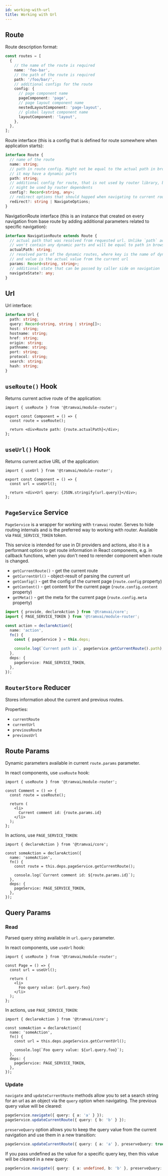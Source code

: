 ```yaml
---
id: working-with-url
title: Working with Url
---
```


## Route

Route description format:

```ts
const routes = [
  {
    // the name of the route is required
    name: 'foo-bar',
    // the path of the route is required
    path: '/foo/bar/',
    // additional configs for the route
    config: {
      // page component name
      pageComponent: 'page',
      // page layout component name
      nestedLayoutComponent: 'page-layout',
      // global layout component name
      layoutComponent: 'layout',
    },
  },
];
```

Route interface (this is a config that is defined for route somewhere when application starts):

```ts
interface Route {
  // name of the route
  name: string;
  // path in route config. Might not be equal to the actual path in browser as
  // it may have a dynamic parts
  path: string;
  // additional config for route, that is not used by router library, but
  // might be used by router dependents
  config?: Record<string, any>;
  // redirect options that should happed when navigating to current route
  redirect?: string | NavigateOptions;
}
```

NavigationRoute interface (this is an instance that created on every navigation from base route by adding additional parameters related to specific navigation):

```ts
interface NavigationRoute extends Route {
  // actual path that was resolved from requested url. Unlike `path` actualPath
  // won't contain any dynamic parts and will be equal to path in browser
  actualPath: string;
  // resolved parts of the dynamic routes, where key is the name of dynamic part
  // and value is the actual value from the current url
  params: Record<string, string>;
  // additional state that can be passed by caller side on navigation
  navigateState?: any;
}
```

## Url

Url interface:

```ts
interface Url {
  path: string;
  query: Record<string, string | string[]>;
  host: string;
  hostname: string;
  href: string;
  origin: string;
  pathname: string;
  port: string;
  protocol: string;
  search: string;
  hash: string;
}
```

## `useRoute()` Hook

Returns current active route of the application:

```tsx
import { useRoute } from '@tramvai/module-router';

export const Component = () => {
  const route = useRoute();

  return <div>Route path: {route.actualPath}</div>;
};
```

## `useUrl()` Hook

Returns current active URL of the application:

```tsx
import { useUrl } from '@tramvai/module-router';

export const Component = () => {
  const url = useUrl();

  return <div>Url query: {JSON.stringify(url.query)}</div>;
};
```

## `PageService` Service

`PageService` is a wrapper for working with `tramvai` router. Serves to hide routing internals and is the preferred way to working with router. Available via `PAGE_SERVICE_TOKEN` token.

This service is intended for use in DI providers and actions, also it is a performant option to get route information in React components, e.g. in callback functions, when you don't need to rerender component when route is changed.

- `getCurrentRoute()` - get the current route
- `getCurrentUrl()` - object-result of parsing the current url
- `getConfig()` - get the config of the current page (`route.config` property)
- `getContent()` - get content for the current page (`route.config.content` property)
- `getMeta()` - get the meta for the current page (`route.config.meta` property)

```ts
import { provide, declareAction } from '@tramvai/core';
import { PAGE_SERVICE_TOKEN } from '@tramvai/module-router';

const action = declareAction({
  name: 'action',
  fn() {
    const { pageService } = this.deps;

    console.log(`Current path is`, pageService.getCurrentRoute().path);
  },
  deps: {
    pageService: PAGE_SERVICE_TOKEN,
  },
});
```

## `RouterStore` Reducer

Stores information about the current and previous routes.

Properties:

- `currentRoute`
- `currentUrl`
- `previousRoute`
- `previousUrl`

## Route Params

Dynamic parameters available in current `route.params` parameter.

In react components, use `useRoute` hook:

```tsx
import { useRoute } from '@tramvai/module-router';

const Comment = () => {
  const route = useRoute();

  return (
    <li>
      Current comment id: {route.params.id}
    </li>
  );
};
```

In actions, use `PAGE_SERVICE_TOKEN`:

```tsx
import { declareAction } from '@tramvai/core';

const someAction = declareAction({
  name: 'someAction',
  fn() {
    const route = this.deps.pageService.getCurrentRoute();

    console.log(`Current comment id: ${route.params.id}`);
  },
  deps: {
    pageService: PAGE_SERVICE_TOKEN,
  },
});
```

## Query Params

### Read

Parsed query string available in `url.query` parameter.

In react components, use `useUrl` hook:

```tsx
import { useRoute } from '@tramvai/module-router';

const Page = () => {
  const url = useUrl();

  return (
    <li>
      Foo query value: {url.query.foo}
    </li>
  );
};
```

In actions, use `PAGE_SERVICE_TOKEN`:

```tsx
import { declareAction } from '@tramvai/core';

const someAction = declareAction({
  name: 'someAction',
  fn() {
    const url = this.deps.pageService.getCurrentUrl();

    console.log(`Foo query value: ${url.query.foo}`);
  },
  deps: {
    pageService: PAGE_SERVICE_TOKEN,
  },
});
```

### Update

`navigate` and `updateCurrentRoute` methods allow you to set a search string for an url as an object via the `query` option when navigating. The previous query value will be cleared:

```ts
pageService.navigate({ query: { a: 'a' } });
pageService.updateCurrentRoute({ query: { b: 'b' } });
```

`preserveQuery` option allows you to keep the query value from the current navigation and use them in a new transition:

```ts
pageService.updateCurrentRoute({ query: { a: 'a' }, preserveQuery: true });
```

If you pass undefined as the value for a specific query key, then this value will be cleared in a new query:

```ts
pageService.navigate({ query: { a: undefined, b: 'b' }, preserveQuery: true });
```

